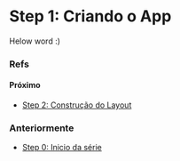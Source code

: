 # Step 1: Criando o App



Helow word :)

### Refs
#### Próximo
* [Step 2: Construção do Layout](https://github.com/luandryl/mini-curso-react/tree/step_2)

### Anteriormente
* [Step 0: Inicio da série](https://github.com/luandryl/mini-curso-react/tree/master)
